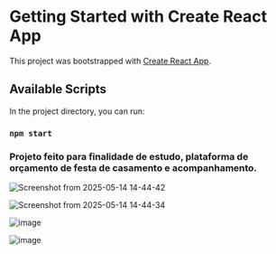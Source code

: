 # Getting Started with Create React App

This project was bootstrapped with [Create React App](https://github.com/facebook/create-react-app).

## Available Scripts

In the project directory, you can run:

### `npm start`

### Projeto feito para finalidade de estudo, plataforma de orçamento de festa de casamento e acompanhamento.

![Screenshot from 2025-05-14 14-44-42](https://github.com/user-attachments/assets/efb24a91-d681-4479-bbc9-08b33d6227df)

![Screenshot from 2025-05-14 14-44-34](https://github.com/user-attachments/assets/ca97f571-f4e6-425a-bf85-c512ba04f0f6)

![image](https://github.com/user-attachments/assets/ab119c08-1ec7-4b83-8ecc-7f29fccb3cf0)

![image](https://github.com/user-attachments/assets/dff2bdc5-4353-459c-8c5e-54d744207270)

